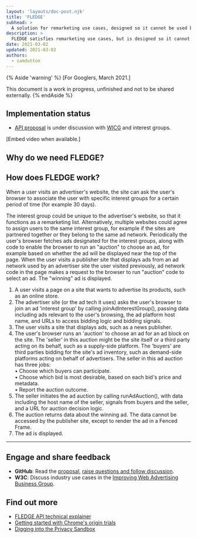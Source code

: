 ```yaml
---
layout: 'layouts/doc-post.njk'
title: 'FLEDGE'
subhead: >
  A solution for remarketing use cases, designed so it cannot be used by third parties to track user browsing behaviour.
description: >
  FLEDGE satisfies remarketing use cases, but is designed so it cannot be used by third parties to track user browsing behaviour. The API enables on-device "auctions" by the browser, on the user's device, to choose relevant ads, based on websites the user has previously visited. 
date: 2021-03-02
updated: 2021-03-02
authors:
  - samdutton
---
```


{% Aside 'warning' %}
[For Googlers, March 2021.]

This document is a work in progress, unfinished and not to be shared externally.
{% endAside %}


## Implementation status

* [API proposal](https://github.com/WICG/turtledove/blob/master/FLEDGE.md) is under discussion with [WICG](https://www.w3.org/community/wicg/) and interest groups.

[Embed video when available.]


## Why do we need FLEDGE?

## How does FLEDGE work?

When a user visits an advertiser's website, the site can ask the user's browser to associate the 
user with specific interest groups for a certain period of time (for example 30 days).

The interest group could be unique to the advertiser's website, so that it functions as a 
remarketing list.  Alternatively, multiple websites could agree to assign users to the same interest 
group, for example if the sites are partnered together or they belong to the same ad network. 
Periodically the user's browser fetches ads designated for the interest groups, along with code to 
enable the browser to run an "auction" to choose an ad, for example based on whether the ad will be 
displayed near the top of the page. When the user visits a publisher site that displays ads from an 
ad network used by an advertiser site the user visited previously, ad network code in the page makes 
a request to the browser to run "auction" code to select an ad. The "winning" ad is displayed.


1. A user visits a page on a site that wants to advertise its products, such as an online store.
1. The advertiser site (or the ad tech it uses) asks the user's browser to join an ad 'interest group' by calling joinAdInterestGroup(), passing data including ads relevant to the user's browsing, the ad platform host name, and URLs to access bidding logic and bidding signals.
1. The user visits a site that displays ads, such as a news publisher.
1. The user's browser runs an 'auction' to choose an ad for an ad block on the site. The 'seller' in this auction might be the site itself or a third party acting on its behalf, such as a supply-side platform. The 'buyers' are third parties bidding for the site's ad inventory, such as demand-side platforms acting on behalf of advertisers. The seller in this ad auction has three jobs:<br>
• Choose which buyers can participate.<br>
• Choose which bid is most desirable, based on each bid's price and metadata.<br>
• Report the auction outcome.<br>
1. The seller initiates the ad auction by calling runAdAuction(), with data including the host name of the seller, signals from buyers and the seller, and a URL for auction decision logic.
1. The auction returns data about the winning ad. The data cannot be accessed by the publisher site, except to render the ad in a Fenced Frame.
1. The ad is displayed.

---

## Engage and share feedback

* **GitHub**: Read the [proposal](https://github.com/WICG/turtledove/blob/master/FLEDGE.md), [raise 
questions and follow discussion](https://github.com/WICG/turtledove/blob/master/FLEDGE.md/issues).
* **W3C**: Discuss industry use cases in the [Improving Web Advertising Business&nbsp;Group](https://www.w3.org/community/web-adv/participants).


## Find out more

* [FLEDGE API technical explainer](https://github.com/WICG/turtledove/blob/master/FLEDGE.md)
* [Getting started with Chrome's origin trials](https://web.dev/origin-trials)
* [Digging into the Privacy Sandbox](https://web.dev/digging-into-the-privacy-sandbox)

